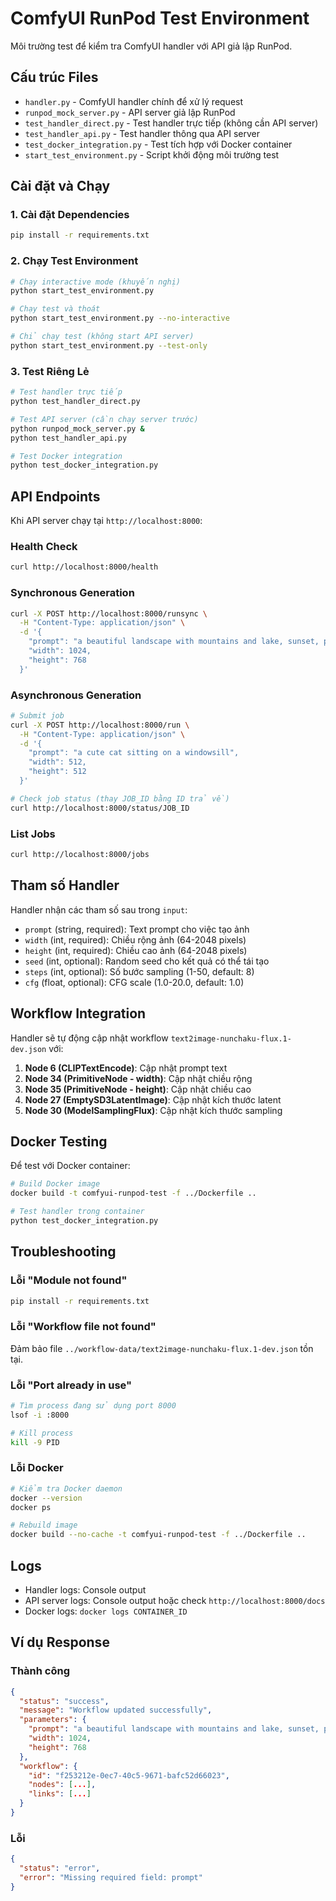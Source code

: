 # ComfyUI RunPod Test Environment

Môi trường test để kiểm tra ComfyUI handler với API giả lập RunPod.

## Cấu trúc Files

- `handler.py` - ComfyUI handler chính để xử lý request
- `runpod_mock_server.py` - API server giả lập RunPod
- `test_handler_direct.py` - Test handler trực tiếp (không cần API server)
- `test_handler_api.py` - Test handler thông qua API server
- `test_docker_integration.py` - Test tích hợp với Docker container
- `start_test_environment.py` - Script khởi động môi trường test

## Cài đặt và Chạy

### 1. Cài đặt Dependencies

```bash
pip install -r requirements.txt
```

### 2. Chạy Test Environment

```bash
# Chạy interactive mode (khuyến nghị)
python start_test_environment.py

# Chạy test và thoát
python start_test_environment.py --no-interactive

# Chỉ chạy test (không start API server)
python start_test_environment.py --test-only
```

### 3. Test Riêng Lẻ

```bash
# Test handler trực tiếp
python test_handler_direct.py

# Test API server (cần chạy server trước)
python runpod_mock_server.py &
python test_handler_api.py

# Test Docker integration
python test_docker_integration.py
```

## API Endpoints

Khi API server chạy tại `http://localhost:8000`:

### Health Check
```bash
curl http://localhost:8000/health
```

### Synchronous Generation
```bash
curl -X POST http://localhost:8000/runsync \
  -H "Content-Type: application/json" \
  -d '{
    "prompt": "a beautiful landscape with mountains and lake, sunset, photorealistic",
    "width": 1024,
    "height": 768
  }'
```

### Asynchronous Generation
```bash
# Submit job
curl -X POST http://localhost:8000/run \
  -H "Content-Type: application/json" \
  -d '{
    "prompt": "a cute cat sitting on a windowsill",
    "width": 512,
    "height": 512
  }'

# Check job status (thay JOB_ID bằng ID trả về)
curl http://localhost:8000/status/JOB_ID
```

### List Jobs
```bash
curl http://localhost:8000/jobs
```

## Tham số Handler

Handler nhận các tham số sau trong `input`:

- `prompt` (string, required): Text prompt cho việc tạo ảnh
- `width` (int, required): Chiều rộng ảnh (64-2048 pixels)
- `height` (int, required): Chiều cao ảnh (64-2048 pixels)
- `seed` (int, optional): Random seed cho kết quả có thể tái tạo
- `steps` (int, optional): Số bước sampling (1-50, default: 8)
- `cfg` (float, optional): CFG scale (1.0-20.0, default: 1.0)

## Workflow Integration

Handler sẽ tự động cập nhật workflow `text2image-nunchaku-flux.1-dev.json` với:

1. **Node 6 (CLIPTextEncode)**: Cập nhật prompt text
2. **Node 34 (PrimitiveNode - width)**: Cập nhật chiều rộng
3. **Node 35 (PrimitiveNode - height)**: Cập nhật chiều cao
4. **Node 27 (EmptySD3LatentImage)**: Cập nhật kích thước latent
5. **Node 30 (ModelSamplingFlux)**: Cập nhật kích thước sampling

## Docker Testing

Để test với Docker container:

```bash
# Build Docker image
docker build -t comfyui-runpod-test -f ../Dockerfile ..

# Test handler trong container
python test_docker_integration.py
```

## Troubleshooting

### Lỗi "Module not found"
```bash
pip install -r requirements.txt
```

### Lỗi "Workflow file not found"
Đảm bảo file `../workflow-data/text2image-nunchaku-flux.1-dev.json` tồn tại.

### Lỗi "Port already in use"
```bash
# Tìm process đang sử dụng port 8000
lsof -i :8000

# Kill process
kill -9 PID
```

### Lỗi Docker
```bash
# Kiểm tra Docker daemon
docker --version
docker ps

# Rebuild image
docker build --no-cache -t comfyui-runpod-test -f ../Dockerfile ..
```

## Logs

- Handler logs: Console output
- API server logs: Console output hoặc check `http://localhost:8000/docs`
- Docker logs: `docker logs CONTAINER_ID`

## Ví dụ Response

### Thành công
```json
{
  "status": "success",
  "message": "Workflow updated successfully",
  "parameters": {
    "prompt": "a beautiful landscape with mountains and lake, sunset, photorealistic",
    "width": 1024,
    "height": 768
  },
  "workflow": {
    "id": "f253212e-0ec7-40c5-9671-bafc52d66023",
    "nodes": [...],
    "links": [...]
  }
}
```

### Lỗi
```json
{
  "status": "error",
  "error": "Missing required field: prompt"
}
```